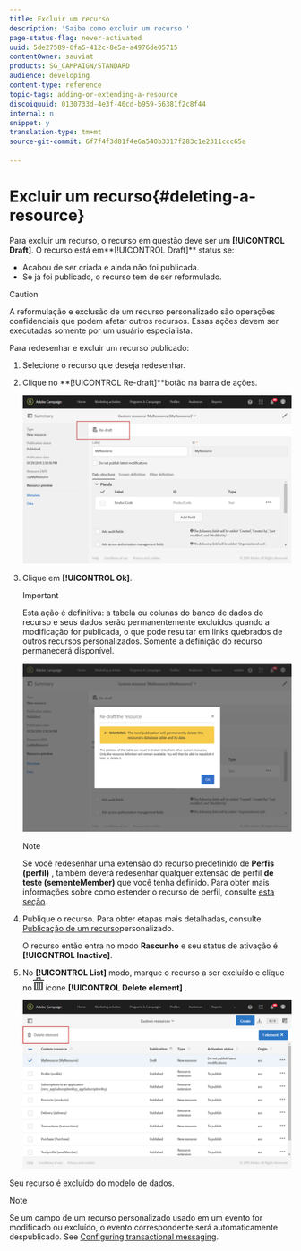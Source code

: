 ```yaml
---
title: Excluir um recurso
description: 'Saiba como excluir um recurso '
page-status-flag: never-activated
uuid: 5de27589-6fa5-412c-8e5a-a4976de05715
contentOwner: sauviat
products: SG_CAMPAIGN/STANDARD
audience: developing
content-type: reference
topic-tags: adding-or-extending-a-resource
discoiquuid: 0130733d-4e3f-40cd-b959-56381f2c8f44
internal: n
snippet: y
translation-type: tm+mt
source-git-commit: 6f7f4f3d81f4e6a540b3317f283c1e2311ccc65a

---
```



# Excluir um recurso{#deleting-a-resource}

Para excluir um recurso, o recurso em questão deve ser um **[!UICONTROL Draft]**. O recurso está em**[!UICONTROL Draft]** status se:

* Acabou de ser criada e ainda não foi publicada.
* Se já foi publicado, o recurso tem de ser reformulado.

>[!CAUTION]
>
>A reformulação e exclusão de um recurso personalizado são operações confidenciais que podem afetar outros recursos. Essas ações devem ser executadas somente por um usuário especialista.

Para redesenhar e excluir um recurso publicado:

1. Selecione o recurso que deseja redesenhar.
1. Clique no **[!UICONTROL Re-draft]**botão na barra de ações.

   ![](assets/schema_extension_uc26.png)

1. Clique em **[!UICONTROL Ok]**.

   >[!IMPORTANT]
   >
   >Esta ação é definitiva: a tabela ou colunas do banco de dados do recurso e seus dados serão permanentemente excluídos quando a modificação for publicada, o que pode resultar em links quebrados de outros recursos personalizados. Somente a definição do recurso permanecerá disponível.

   ![](assets/schema_extension_uc27.png)

   >[!NOTE]
   >
   >Se você redesenhar uma extensão do recurso predefinido de **Perfis (perfil)** , também deverá redesenhar qualquer extensão de perfil **de teste (sementeMember)** que você tenha definido. Para obter mais informações sobre como estender o recurso de perfil, consulte [esta seção](../../developing/using/extending-the-profile-resource-with-a-new-field.md).

1. Publique o recurso. Para obter etapas mais detalhadas, consulte [Publicação de um recurso](../../developing/using/updating-the-database-structure.md#publishing-a-custom-resource)personalizado.

   O recurso então entra no modo **Rascunho** e seu status de ativação é **[!UICONTROL Inactive]**.

1. No **[!UICONTROL List]** modo, marque o recurso a ser excluído e clique no![](assets/delete_darkgrey-24px.png)ícone **[!UICONTROL Delete element]** .

   ![](assets/schema_extension_uc28.png)

Seu recurso é excluído do modelo de dados.

>[!NOTE]
>
>Se um campo de um recurso personalizado usado em um evento for modificado ou excluído, o evento correspondente será automaticamente despublicado. See [Configuring transactional messaging](../../administration/using/configuring-transactional-messaging.md).

